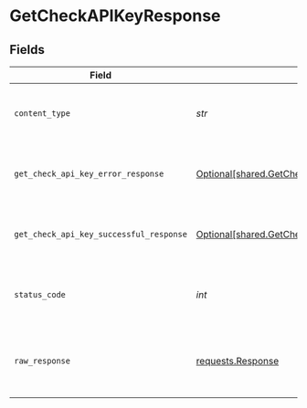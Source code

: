 # GetCheckAPIKeyResponse


## Fields

| Field                                                                                                        | Type                                                                                                         | Required                                                                                                     | Description                                                                                                  |
| ------------------------------------------------------------------------------------------------------------ | ------------------------------------------------------------------------------------------------------------ | ------------------------------------------------------------------------------------------------------------ | ------------------------------------------------------------------------------------------------------------ |
| `content_type`                                                                                               | *str*                                                                                                        | :heavy_check_mark:                                                                                           | HTTP response content type for this operation                                                                |
| `get_check_api_key_error_response`                                                                           | [Optional[shared.GetCheckAPIKeyErrorResponse]](../../models/shared/getcheckapikeyerrorresponse.md)           | :heavy_minus_sign:                                                                                           | GET /check-api-key Error response                                                                            |
| `get_check_api_key_successful_response`                                                                      | [Optional[shared.GetCheckAPIKeySuccessfulResponse]](../../models/shared/getcheckapikeysuccessfulresponse.md) | :heavy_minus_sign:                                                                                           | GET /check-api-key Successful response                                                                       |
| `status_code`                                                                                                | *int*                                                                                                        | :heavy_check_mark:                                                                                           | HTTP response status code for this operation                                                                 |
| `raw_response`                                                                                               | [requests.Response](https://requests.readthedocs.io/en/latest/api/#requests.Response)                        | :heavy_minus_sign:                                                                                           | Raw HTTP response; suitable for custom response parsing                                                      |